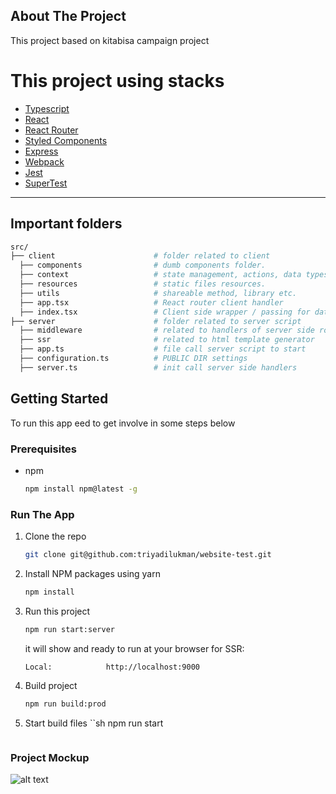 ## About The Project
This project based on kitabisa campaign project


# This project using stacks
* [Typescript](https://www.typescriptlang.org/)
* [React](https://reactjs.org/)
* [React Router](https://github.com/remix-run/react-router)
* [Styled Components](https://styled-components.com/)
* [Express](https://expressjs.com/)
* [Webpack](https://webpack.js.org/)
* [Jest](https://jestjs.io/)
* [SuperTest](https://www.npmjs.com/package/supertest)
---

## Important folders
```sh
src/
├── client                      # folder related to client
  ├── components                # dumb components folder.
  ├── context                   # state management, actions, data types of context.
  ├── resources                 # static files resources.
  ├── utils                     # shareable method, library etc.
  ├── app.tsx                   # React router client handler
  ├── index.tsx                 # Client side wrapper / passing for data providers
├── server                      # folder related to server script
  ├── middleware                # related to handlers of server side routing, api call, error handler etc
  ├── ssr                       # related to html template generator
  ├── app.ts                    # file call server script to start
  ├── configuration.ts          # PUBLIC DIR settings
  ├── server.ts                 # init call server side handlers
```

## Getting Started
To run this app eed to get involve in some steps below

### Prerequisites
* npm
  ```sh
  npm install npm@latest -g
  ```

### Run The App 
1. Clone the repo
   ```sh
   git clone git@github.com:triyadilukman/website-test.git
   ```
2. Install NPM packages using yarn
   ```sh
   npm install
   ```
3. Run this project
   ```sh
   npm run start:server
   ```
   it will show and ready to run at your browser for SSR:
   ```
   Local:            http://localhost:9000
   ```
4. Build project
   ```sh
   npm run build:prod
   ```
5. Start build files
   ``sh
   npm run start
   ```

### Project Mockup
![alt text](https://i.ibb.co/nkHsR5p/mockup.png)